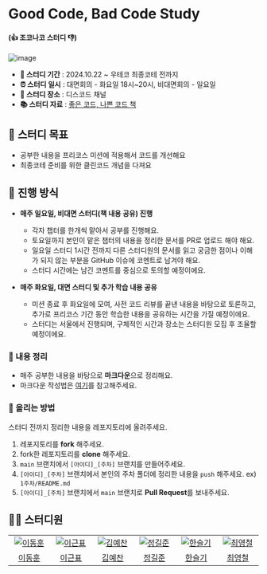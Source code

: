 # Good Code, Bad Code Study
#### (👍 조코나코 스터디 👎)

![image](https://github.com/user-attachments/assets/3fca815f-1534-4067-b5b3-a209b1652bc9)


- **📆 스터디 기간** : 2024.10.22 ~ 우테코 최종코테 전까지 <br>
- **⏰ 스터디 일시** : 대면회의 - 화요일 18시~20시, 비대면회의 - 일요일  <br>
- **🏫 스터디 장소** : 디스코드 채널 <br>
- **📚 스터디 자료** : [좋은 코드, 나쁜 코드 책](https://www.yes24.com/Product/Goods/109366833?pid=123487&cosemkid=go16528515239662655&gclid=Cj0KCQjw06-oBhC6ARIsAGuzdw3peuxKrfSl-tpvh3l6i_tCKxH1y5G0EtS8ay_iULIFu84D1Z-DASYaAuvDEALw_wcB) <br>

## 🎯 스터디 목표
- 공부한 내용을 프리코스 미션에 적용해서 코드를 개선해요
- 최종코테 준비를 위한 클린코드 개념을 다져요

## 🚀 진행 방식
- **매주 일요일, 비대면 스터디(책 내용 공유) 진행**
    - 각자 챕터를 한개씩 맡아서 공부를 진행해요.
    - 토요일까지 본인이 맡은 챕터의 내용을 정리한 문서를 PR로 업로드 해야 해요.
    - 일요일 스터디 1시간 전까지 다른 스터디원의 문서를 읽고 궁금한 점이나 이해가 되지 않는 부분을 GitHub 이슈에 코멘트로 남겨야 해요.
    - 스터디 시간에는 남긴 코멘트를 중심으로 토의할 예정이에요.

- **매주 화요일, 대면 스터디 및 추가 학습 내용 공유**
    - 미션 종료 후 화요일에 모여, 사전 코드 리뷰를 끝낸 내용을 바탕으로 토론하고, 추가로 프리코스 기간 동안 학습한 내용을 공유하는 시간을 가질 예정이에요.
    - 스터디는 서울에서 진행되며, 구체적인 시간과 장소는 스터디원 모집 후 조율할 예정이에요.

### 📝 내용 정리

- 매주 공부한 내용을 바탕으로 **마크다운**으로 정리해요.
- 마크다운 작성법은 [여기](https://gist.github.com/ihoneymon/652be052a0727ad59601)를 참고해주세요.

### 📌 올리는 방법

스터디 전까지 정리한 내용을 레포지토리에 올려주세요.

1. 레포지토리를 **fork** 해주세요.
2. fork한 레포지토리를 **clone** 해주세요.
3. `main` 브랜치에서 `[아이디]_[주차]` 브랜치를 만들어주세요.
4. `[아이디]_[주차]` 브랜치에서 본인의 주차 폴더에 정리한 내용을 `push` 해주세요. ex) `1주차/README.md`
5. `[아이디]_[주차]` 브랜치에서 `main` 브랜치로 **Pull Request**를 보내주세요.

## 🏃‍♂️ 스터디원

<table>
  <tr>
    <td align="center" width="150px">
      <a href="https://github.com/hoonyworld" target="_blank">
        <img src="https://avatars.githubusercontent.com/u/125895298?v=4" alt="이동훈" />
      </a>
    </td>
    <td align="center" width="150px">
      <a href="https://github.com/rootTiket" target="_blank">
        <img src="https://avatars.githubusercontent.com/u/92284769?v=4" alt="이근표" />
      </a>
    </td>
    <td align="center" width="150px">
      <a href="https://github.com/yechan-kim" target="_blank">
        <img src="https://avatars.githubusercontent.com/u/60172300?v=4" alt="김예찬" />
      </a>
    </td>
    <td align="center" width="150px">
      <a href="https://github.com/Gilbert9172" target="_blank">
        <img src="https://avatars.githubusercontent.com/u/83274792?v=4" alt="정길준" />
      </a>
    </td>
    <td align="center" width="150px">
      <a href="https://github.com/ssggii" target="_blank">
        <img src="https://avatars.githubusercontent.com/u/132250255?v=4" alt="한슬기" />
      </a>
    </td>
    <td align="center" width="150px">
      <a href="https://github.com/softmoca" target="_blank">
        <img src="https://avatars.githubusercontent.com/u/105472863?v=4" alt="최영철" />
      </a>
    </td>
  </tr>
  <tr>
    <td align="center">
      <a href="https://github.com/hoonyworld" target="_blank">
        이동훈
      </a>
    </td>
    <td align="center">
      <a href="https://github.com/sjk4618" target="_blank">
        이근표
      </a>
    </td>
    <td align="center">
      <a href="https://github.com/rlarlgnszx" target="_blank">
        김예찬
      </a>
    </td>
    <td align="center">
      <a href="https://github.com/Gilbert9172" target="_blank">
        정길준
      </a>
    </td>
    <td align="center">
      <a href="https://github.com/ssggii" target="_blank">
        한슬기
      </a>
    </td>
    <td align="center">
      <a href="https://github.com/softmoca" target="_blank">
        최영철
      </a>
    </td>
  </tr>
<table>
